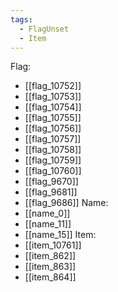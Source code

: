 ```yaml
---
tags:
  - FlagUnset
  - Item
---
```

Flag:
- [[flag_10752]]
- [[flag_10753]]
- [[flag_10754]]
- [[flag_10755]]
- [[flag_10756]]
- [[flag_10757]]
- [[flag_10758]]
- [[flag_10759]]
- [[flag_10760]]
- [[flag_9670]]
- [[flag_9681]]
- [[flag_9686]]
Name:
- [[name_0]]
- [[name_11]]
- [[name_15]]
Item:
- [[item_10761]]
- [[item_862]]
- [[item_863]]
- [[item_864]]
